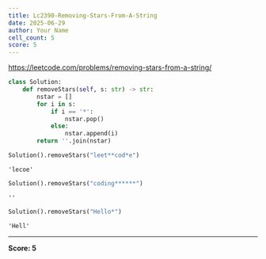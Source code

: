 ```yaml
---
title: Lc2390-Removing-Stars-From-A-String
date: 2025-06-29
author: Your Name
cell_count: 5
score: 5
---
```


https://leetcode.com/problems/removing-stars-from-a-string/


```python
class Solution:
    def removeStars(self, s: str) -> str:
        nstar = []
        for i in s:
            if i == '*':
                nstar.pop()
            else:
                nstar.append(i)
        return ''.join(nstar)
```


```python
Solution().removeStars("leet**cod*e")
```




    'lecoe'




```python
Solution().removeStars("coding******")
```




    ''




```python
Solution().removeStars("Hello*")
```




    'Hell'




---
**Score: 5**